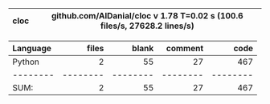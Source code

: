 cloc|github.com/AlDanial/cloc v 1.78  T=0.02 s (100.6 files/s, 27628.2 lines/s)
--- | ---

Language|files|blank|comment|code
:-------|-------:|-------:|-------:|-------:
Python|2|55|27|467
--------|--------|--------|--------|--------
SUM:|2|55|27|467
